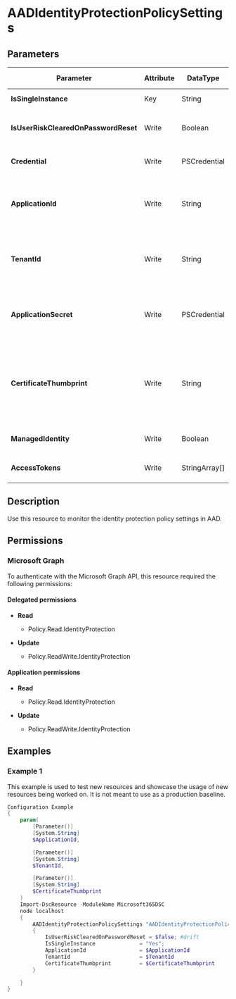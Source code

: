 ﻿# AADIdentityProtectionPolicySettings

## Parameters

| Parameter | Attribute | DataType | Description | Allowed Values |
| --- | --- | --- | --- | --- |
| **IsSingleInstance** | Key | String | Only valid value is 'Yes'. | `Yes` |
| **IsUserRiskClearedOnPasswordReset** | Write | Boolean | If true, user risk is cleared on password reset. | |
| **Credential** | Write | PSCredential | Credentials of the workload's Admin | |
| **ApplicationId** | Write | String | Id of the Azure Active Directory application to authenticate with. | |
| **TenantId** | Write | String | Id of the Azure Active Directory tenant used for authentication. | |
| **ApplicationSecret** | Write | PSCredential | Secret of the Azure Active Directory tenant used for authentication. | |
| **CertificateThumbprint** | Write | String | Thumbprint of the Azure Active Directory application's authentication certificate to use for authentication. | |
| **ManagedIdentity** | Write | Boolean | Managed ID being used for authentication. | |
| **AccessTokens** | Write | StringArray[] | Access token used for authentication. | |


## Description

Use this resource to monitor the identity protection policy settings in AAD. 

## Permissions

### Microsoft Graph

To authenticate with the Microsoft Graph API, this resource required the following permissions:

#### Delegated permissions

- **Read**

    - Policy.Read.IdentityProtection

- **Update**

    - Policy.ReadWrite.IdentityProtection

#### Application permissions

- **Read**

    - Policy.Read.IdentityProtection

- **Update**

    - Policy.ReadWrite.IdentityProtection

## Examples

### Example 1

This example is used to test new resources and showcase the usage of new resources being worked on.
It is not meant to use as a production baseline.

```powershell
Configuration Example
{
    param(
        [Parameter()]
        [System.String]
        $ApplicationId,

        [Parameter()]
        [System.String]
        $TenantId,

        [Parameter()]
        [System.String]
        $CertificateThumbprint
    )
    Import-DscResource -ModuleName Microsoft365DSC
    node localhost
    {
        AADIdentityProtectionPolicySettings "AADIdentityProtectionPolicySettings"
        {
            IsUserRiskClearedOnPasswordReset = $false; #drift
            IsSingleInstance              = "Yes";
            ApplicationId                 = $ApplicationId
            TenantId                      = $TenantId
            CertificateThumbprint         = $CertificateThumbprint
        }

    }
}
```

